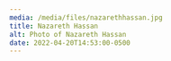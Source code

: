 ```yaml
---
media: /media/files/nazarethhassan.jpg
title: Nazareth Hassan
alt: Photo of Nazareth Hassan
date: 2022-04-20T14:53:00-0500
---
```

